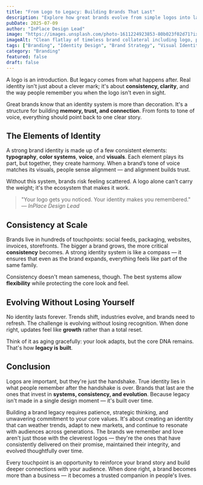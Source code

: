 ```yaml
---
title: "From Logo to Legacy: Building Brands That Last"
description: "Explore how great brands evolve from simple logos into lasting legacies. Learn the essential elements of brand identity systems that build memory, trust, and connection over time."
pubDate: 2025-07-09
author: "InPlace Design Lead"
image: "https://images.unsplash.com/photo-1611224923853-80b023f02d71?ixlib=rb-4.0.3&ixid=M3wxMjA3fDB8MHxwaG90by1wYWdlfHx8fGVufDB8fHx8fA%3D%3D&auto=format&fit=crop&w=1000&q=80"
imageAlt: "Clean flatlay of timeless brand collateral including logo, packaging, and typography samples"
tags: ["Branding", "Identity Design", "Brand Strategy", "Visual Identity", "Brand Legacy"]
category: "Branding"
featured: false
draft: false
---
```


A logo is an introduction. But legacy comes from what happens after. Real identity isn't just about a clever mark; it's about **consistency, clarity**, and the way people remember you when the logo isn't even in sight.

Great brands know that an identity system is more than decoration. It's a structure for building **memory, trust, and connection**. From fonts to tone of voice, everything should point back to one clear story.

## The Elements of Identity

A strong brand identity is made up of a few consistent elements: **typography**, **color systems**, **voice**, and **visuals**. Each element plays its part, but together, they create harmony. When a brand’s tone of voice matches its visuals, people sense alignment — and alignment builds trust.

Without this system, brands risk feeling scattered. A logo alone can't carry the weight; it's the ecosystem that makes it work.

> "Your logo gets you noticed. Your identity makes you remembered."  
> *— InPlace Design Lead*

## Consistency at Scale

Brands live in hundreds of touchpoints: social feeds, packaging, websites, invoices, storefronts. The bigger a brand grows, the more critical **consistency** becomes. A strong identity system is like a compass — it ensures that even as the brand expands, everything feels like part of the same family.

Consistency doesn't mean sameness, though. The best systems allow **flexibility** while protecting the core look and feel.

## Evolving Without Losing Yourself

No identity lasts forever. Trends shift, industries evolve, and brands need to refresh. The challenge is evolving without losing recognition. When done right, updates feel like **growth** rather than a total reset.

Think of it as aging gracefully: your look adapts, but the core DNA remains. That's how **legacy is built**.

## Conclusion

Logos are important, but they're just the handshake. True identity lies in what people remember after the handshake is over. Brands that last are the ones that invest in **systems, consistency, and evolution**. Because legacy isn't made in a single design moment — it's built over time.

Building a brand legacy requires patience, strategic thinking, and unwavering commitment to your core values. It's about creating an identity that can weather trends, adapt to new markets, and continue to resonate with audiences across generations. The brands we remember and love aren't just those with the cleverest logos — they're the ones that have consistently delivered on their promise, maintained their integrity, and evolved thoughtfully over time.

Every touchpoint is an opportunity to reinforce your brand story and build deeper connections with your audience. When done right, a brand becomes more than a business — it becomes a trusted companion in people's lives.
